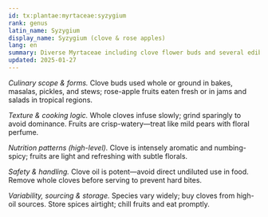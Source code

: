 ```yaml
---
id: tx:plantae:myrtaceae:syzygium
rank: genus
latin_name: Syzygium
display_name: Syzygium (clove & rose apples)
lang: en
summary: Diverse Myrtaceae including clove flower buds and several edible fruits (rose/water apples); spices and fruits used in baking, curries, preserves, and fresh snacks.
updated: 2025-01-27
---
```


_Culinary scope & forms._ Clove buds used whole or ground in bakes, masalas, pickles, and stews; rose-apple fruits eaten fresh or in jams and salads in tropical regions.

_Texture & cooking logic._ Whole cloves infuse slowly; grind sparingly to avoid dominance. Fruits are crisp-watery—treat like mild pears with floral perfume.

_Nutrition patterns (high-level)._ Clove is intensely aromatic and numbing-spicy; fruits are light and refreshing with subtle florals.

_Safety & handling._ Clove oil is potent—avoid direct undiluted use in food. Remove whole cloves before serving to prevent hard bites.

_Variability, sourcing & storage._ Species vary widely; buy cloves from high-oil sources. Store spices airtight; chill fruits and eat promptly.
